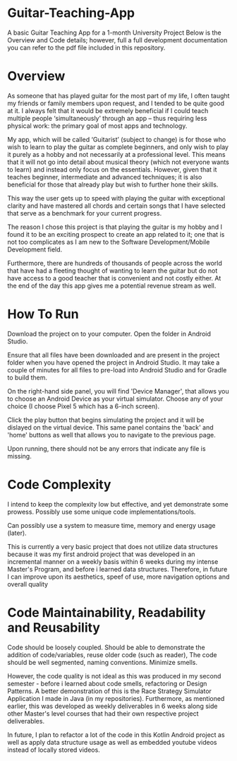 # Guitar-Teaching-App
 A basic Guitar Teaching App for a 1-month University Project
 Below is the Overview and Code details; however, full a full development documentation you can refer to the pdf file included in this repository.

# Overview

As someone that has played guitar for the most part of my life, I often taught my friends or family members upon request, and I tended to be quite good at it. I always felt that it would be extremely beneficial if I could teach multiple people ‘simultaneously’ through an app – thus requiring less physical work: the primary goal of most apps and technology. 

My app, which will be called ‘Guitarist’ (subject to change) is for those who wish to learn to play the guitar as complete beginners, and only wish to play it purely as a hobby and not necessarily at a professional level. This means that it will not go into detail about musical theory (which not everyone wants to learn) and instead only focus on the essentials. However, given that it teaches beginner, intermediate and advanced techniques; it is also beneficial for those that already play but wish to further hone their skills.

This way the user gets up to speed with playing the guitar with exceptional clarity and have mastered all chords and certain songs that I have selected that serve as a benchmark for your current progress.

The reason I chose this project is that playing the guitar is my hobby and I found it to be an exciting prospect to create an app related to it; one that is not too complicates as I am new to the Software Development/Mobile Development field. 

Furthermore, there are hundreds of thousands of people across the world that have had a fleeting thought of wanting to learn the guitar but do not have access to a good teacher that is convenient and not costly either. At the end of the day this app gives me a potential revenue stream as well. 

# How To Run

Download the project on to your computer. Open the folder in Android Studio.

Ensure that all files have been downloaded and are present in the project folder when you have opened the project in Android Studio.
It may take a couple of minutes for all files to pre-load into Android Studio and for Gradle to build them.

On the right-hand side panel, you will find 'Device Manager', that allows you to choose an Android Device as your virtual simulator. Choose any of your choice (I choose Pixel 5 which has a 6-inch screen).

Click the play button that begins simulating the project and it will be dislayed on the virtual device. This same panel contains the 'back' and 'home' buttons as well that allows you to navigate to the previous page.

Upon running, there should not be any errors that indicate any file is missing.

# Code Complexity

I intend to keep the complexity low but effective, and yet demonstrate some prowess. Possibly use some unique code implementations/tools.

Can possibly use a system to measure time, memory and energy usage (later).

This is currently a very basic project that does not utilize data structures because it was my first android project that was developed in an incremental manner on a weekly basis within 6 weeks during my intense Master's Program, and before i learned data structures. Therefore, in future I can improve upon its aesthetics, speef of use, more navigation options and overall quality

# Code Maintainability, Readability and Reusability

Code should be loosely coupled. Should be able to demonstrate the addition of code/variables, reuse older code (such as reader),
The code should be well segmented, naming conventions. Minimize smells.

However, the code quality is not ideal as this was produced in my second semester - before i learned about code smells, refactoring or Design Patterns. A better demonstration of this is the Race Strategy Simulator Application I made in Java (in my repositories). 
Furthermore, as mentioned earlier, this was developed as weekly deliverables in 6 weeks along side other Master's level courses that had their own respective project deliverables.

In future, I plan to refactor a lot of the code in this Kotlin Android project as well as apply data structure usage as well as embedded youtube videos instead of locally stored videos.
